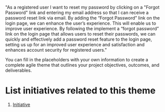 "As a registered user I want to reset my password by clicking on a "Forgot Password" link and entering my email address so that I can receive a password reset link via email. By adding the “Forgot Password” link on the login page, we can enhance the user’s experience. This will enable us to improve user experience. By following the implement a “forgot password” link on the login page that allows users to reset their passwords, we can quickly and effectively add a password reset feature to the login page, setting us up for an improved user experience and satisfaction and enhances account security for registered users."

You can fill in the placeholders with your own information to create a complete agile theme that outlines your project objectives, outcomes, and deliverables.


# List initiatives related to this theme
1. [Initiative](documentation/templates/theme/initiatives/initiative_template.md)